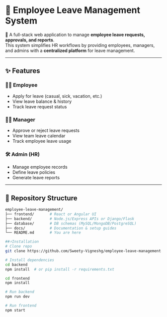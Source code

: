 # 🏢 Employee Leave Management System

🚀 A full-stack web application to manage **employee leave requests, approvals, and reports**.  
This system simplifies HR workflows by providing employees, managers, and admins with a **centralized platform** for leave management.

---

## ✨ Features

### 👨‍💼 Employee
- Apply for leave (casual, sick, vacation, etc.)
- View leave balance & history
- Track leave request status

### 🧑‍💼 Manager
- Approve or reject leave requests
- View team leave calendar
- Track employee leave usage

### 🛠 Admin (HR)
- Manage employee records
- Define leave policies
- Generate leave reports

---

## 📂 Repository Structure
```bash
employee-leave-management/
├── frontend/       # React or Angular UI
├── backend/        # Node.js/Express APIs or Django/Flask
├── database/       # DB schemas (MySQL/MongoDB/PostgreSQL)
├── docs/           # Documentation & setup guides
└── README.md       # You are here

##⚡Installation
# Clone repo
git clone https://github.com/Sweety-Vigneshg/employee-leave-management.git

# Install dependencies
cd backend
npm install  # or pip install -r requirements.txt

cd frontend
npm install

# Run backend
npm run dev

# Run frontend
npm start

